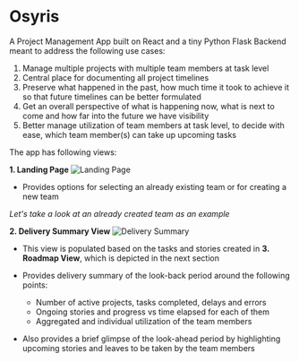 # Osyris

A Project Management App built on React and a tiny Python Flask Backend meant to address the following use cases:
1. Manage multiple projects with multiple team members at task level
2. Central place for documenting all project timelines
3. Preserve what happened in the past, how much time it took to achieve it so that future timelines can be better formulated
4. Get an overall perspective of what is happening now, what is next to come and how far into the future we have visibility
5. Better manage utilization of team members at task level, to decide with ease, which team member(s) can take up upcoming tasks

The app has following views:

**1. Landing Page**
![Landing Page](https://user-images.githubusercontent.com/33143837/132480055-80c0895c-08d2-42c6-8c43-0de3f050fcb7.png)
- Provides options for selecting an already existing team or for creating a new team

*Let's take a look at an already created team as an example*

**2. Delivery Summary View**
![Delivery Summary](https://user-images.githubusercontent.com/33143837/132480655-306ec5f2-6512-4540-85e0-a24721df8405.png)
- This view is populated based on the tasks and stories created in **3. Roadmap View**, which is depicted in the next section
- Provides delivery summary of the look-back period around the following points:
  - Number of active projects, tasks completed, delays and errors
  - Ongoing stories and progress vs time elapsed for each of them
  - Aggregated and individual utilization of the team members
  
- Also provides a brief glimpse of the look-ahead period by highlighting upcoming stories and leaves to be taken by the team members

